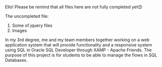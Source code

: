 Ello!  Please be remind that all files here are not fully completed yet😊

The uncompleted file:
1) Some of jquery files
2) Images

In my 3rd degree, me and my team members together working on a web application system that will provide functionality and a responsive system using SQL in Oracle SQL Developer through XAMP  - Apache Friends. The purpose of this project is for students to be able to manage the flows in SQL Databases.
<!---
ellya16/ellya16 is a ✨ special ✨ repository because its `README.md` (this file) appears on your GitHub profile.
You can click the Preview link to take a look at your changes.
--->
